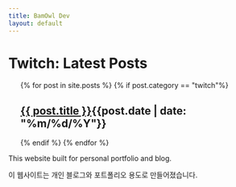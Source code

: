 ```yaml
---
title: BamOwl Dev
layout: default
---
```


<h1>Twitch: Latest Posts</h1>

<ul style="list-style:none;">
  {% for post in site.posts %}
  {% if post.category == "twitch"%}
  <li>
      <h2><a href="{{ post.url }}">{{ post.title }}</a><span class="date">{{post.date |  date: "%m/%d/%Y"}}</span></h2>      
  </li>
  {% endif %}
  {% endfor %}
</ul>

<section class="introduction">
    <p>This website built for personal portfolio and blog.</p>
    <p>이 웹사이트는 개인 블로그와 포트폴리오 용도로 만들어졌습니다.</p>
</section>